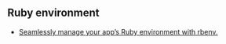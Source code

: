 ## Ruby environment

* [Seamlessly manage your app’s Ruby environment with rbenv.](https://github.com/rbenv/rbenv)


